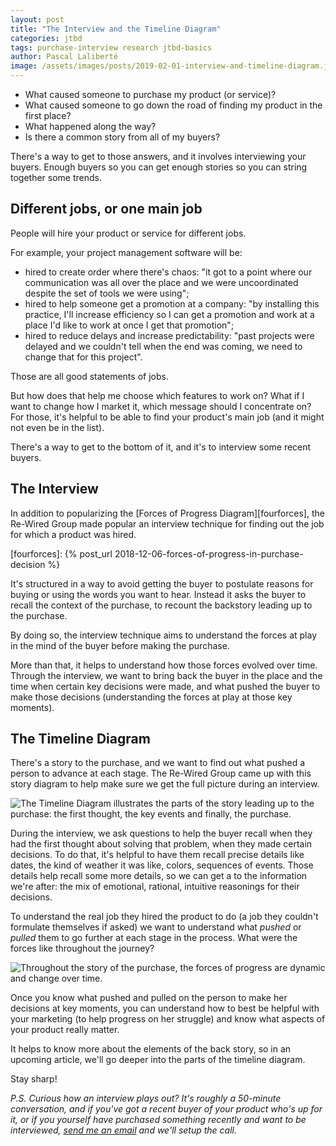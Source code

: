 ```yaml
---
layout: post
title: "The Interview and the Timeline Diagram"
categories: jtbd
tags: purchase-interview research jtbd-basics
author: Pascal Laliberté
image: /assets/images/posts/2019-02-01-interview-and-timeline-diagram.jpg
---
```


* What caused someone to purchase my product (or service)?
* What caused someone to go down the road of finding my product in the first place?
* What happened along the way?
* Is there a common story from all of my buyers?

There's a way to get to those answers, and it involves interviewing your buyers. Enough buyers so you can get enough stories so you can string together some trends.

## Different jobs, or one main job

People will hire your product or service for different jobs.

For example, your project management software will be:

* hired to create order where there's chaos: "it got to a point where our communication was all over the place and we were uncoordinated despite the set of tools we were using";
* hired to help someone get a promotion at a company: "by installing this practice, I'll increase efficiency so I can get a promotion and work at a place I'd like to work at once I get that promotion";
* hired to reduce delays and increase predictability: "past projects were delayed and we couldn't tell when the end was coming, we need to change that for this project".
 
Those are all good statements of jobs.

But how does that help me choose which features to work on? What if I want to change how I market it, which message should I concentrate on? For those, it's helpful to be able to find your product's main job (and it might not even be in the list). 

There's a way to get to the bottom of it, and it's to interview some recent buyers.

## The Interview

In addition to popularizing the [Forces of Progress Diagram][fourforces], the Re-Wired Group made popular an interview technique for finding out the job for which a product was hired.

[fourforces]: {% post_url 2018-12-06-forces-of-progress-in-purchase-decision %}

It's structured in a way to avoid getting the buyer to postulate reasons for buying or using the words you want to hear. Instead it asks the buyer to recall the context of the purchase, to recount the backstory leading up to the purchase. 

By doing so, the interview technique aims to understand the forces at play in the mind of the buyer before making the purchase.

More than that, it helps to understand how those forces evolved over time. Through the interview, we want to bring back the buyer in the place and the time when certain key decisions were made, and what pushed the buyer to make those decisions (understanding the forces at play at those key moments).

## The Timeline Diagram

There's a story to the purchase, and we want to find out what pushed a person to advance at each stage. The Re-Wired Group came up with this story diagram to help make sure we get the full picture during an interview.

![The Timeline Diagram illustrates the parts of the story leading up to the purchase: the first thought, the key events and finally, the purchase.](/assets/images/posts/2019-02-01-interview-and-timeline-diagram-01.svg)

During the interview, we ask questions to help the buyer recall when they had the first thought about solving that problem, when they made certain decisions. To do that, it's helpful to have them recall precise details like dates, the kind of weather it was like, colors, sequences of events. Those details help recall some more details, so we can get a to the information we're after: the mix of emotional, rational, intuitive reasonings for their decisions.

To understand the real job they hired the product to do (a job they couldn't formulate themselves if asked) we want to understand what _pushed_ or _pulled_ them to go further at each stage in the process. What were the forces like throughout the journey?

![Throughout the story of the purchase, the forces of progress are dynamic and change over time.](/assets/images/posts/2019-02-01-interview-and-timeline-diagram-02.svg)

Once you know what pushed and pulled on the person to make her decisions at key moments, you can understand how to best be helpful with your marketing (to help progress on her struggle) and know what aspects of your product really matter.

It helps to know more about the elements of the back story, so in an upcoming article, we'll go deeper into the parts of the timeline diagram.

Stay sharp!

_P.S. Curious how an interview plays out? It's roughly a 50-minute conversation, and if you've got a recent buyer of your product who's up for it, or if you yourself have purchased something recently and want to be interviewed, [send me an email](mailto:pascal@hey.com) and we'll setup the call._
